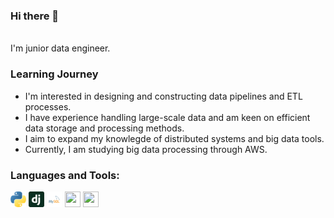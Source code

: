 ### Hi there 👋
</br>
I'm junior data engineer.

### Learning Journey
- I'm interested in designing and constructing data pipelines and ETL processes.
- I have experience handling large-scale data and am keen on efficient data storage and processing methods.
- I aim to expand my knowlegde of distributed systems and big data tools.
- Currently, I am studying big data processing through AWS.

### Languages and Tools:
<img src="./python.png" width="25" height="25"> <img src="./django-icon.svg" width="25" height="25"> <img src="./mysql-logo.svg" width="25" height="25"> <img src="./postgresql-logo.png" width="25" height="25"> <img src="./airflow-logo.png" width="25" height="25">

<!--
**deun115/deun115** is a ✨ _special_ ✨ repository because its `README.md` (this file) appears on your GitHub profile.

Here are some ideas to get you started:

- 🔭 I’m currently working on ...
- 🌱 I’m currently learning ...
- 👯 I’m looking to collaborate on ...
- 🤔 I’m looking for help with ...
- 💬 Ask me about ...
- 📫 How to reach me: ...
- 😄 Pronouns: ...
- ⚡ Fun fact: ...
-->

